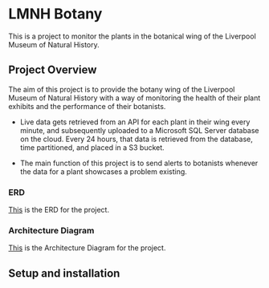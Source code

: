 # LMNH Botany

This is a project to monitor the plants in the botanical wing of the Liverpool Museum of Natural History.

## Project Overview

The aim of this project is to provide the botany wing of the Liverpool Museum of Natural History with a way of monitoring the health of their plant exhibits and the performance of their botanists.

- Live data gets retrieved from an API for each plant in their wing every minute, and subsequently uploaded to a Microsoft SQL Server database on the cloud. Every 24 hours, that data is retrieved from the database, time partitioned, and placed in a S3 bucket. 

- The main function of this project is to send alerts to botanists whenever the data for a plant showcases a problem existing.

### ERD

[This](https://drawsql.app/teams/sigma-labs-48/diagrams/lmnh-plant-monitoring-erd) is the ERD for the project.

### Architecture Diagram

[This](https://drive.google.com/file/d/11U41I-OMjPg7EMjDN2sX_dWcqhBOkwnR/view?usp=sharing) is the Architecture Diagram for the project.

## Setup and installation